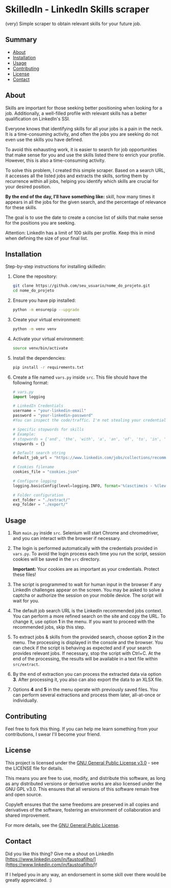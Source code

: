 # SkilledIn - LinkedIn Skills scraper

(very) Simple scraper to obtain relevant skills for your future job.

## Summary

- [About](#about)
- [Installation](#installation)
- [Usage](#usage)
- [Contributing](#contributing)
- [License](#license)
- [Contact](#contact)

## About

Skills are important for those seeking better positioning when looking for a job. Additionally, a well-filled profile with relevant skills has a better qualification on LinkedIn's SSI.

Everyone knows that identifying skills for all your jobs is a pain in the neck. It is a time-consuming activity, and often the jobs you are seeking do not even use the skills you have defined.

To avoid this exhausting work, it is easier to search for job opportunities that make sense for you and use the skills listed there to enrich your profile. However, this is also a time-consuming activity.

To solve this problem, I created this simple scraper. Based on a search URL, it accesses all the listed jobs and extracts the skills, sorting them by recurrence within all jobs, helping you identify which skills are crucial for your desired position.

**By the end of the day, I'll have something like:** skill, how many times it appears in all the jobs for the given search, and the percentage of relevance for these skills.

The goal is to use the date to create a concise list of skills that make sense for the positions you are seeking.

Attention: LinkedIn has a limit of 100 skills per profile. Keep this in mind when defining the size of your final list.

## Installation

Step-by-step instructions for installing skilledin:

1. Clone the repository:
   ```sh
   git clone https://github.com/seu_usuario/nome_do_projeto.git
   cd nome_do_projeto
2. Ensure you have pip installed:
    ```sh
    python -m ensurepip --upgrade
3. Create your virtual environment:
    ```sh
    python -m venv venv
4. Activate your virtual environment:
    ```sh
    source venv/bin/activate
5. Install the dependencies:
    ```sh
    pip install -r requirements.txt
6. Create a file named `vars.py` inside `src`. This file should have the following format:
    ```python
    # vars.py
    import logging

    # LinkedIn Credentials
    username = "your-linkedin-email"
    password = "your-linkedin-password"
    #You can inspect the code/traffic. I'm not stealing your credentials. I'm a gentleman.

    # Specific stopwords for skills
    # Example: 
    # stopwords = {'and', 'the', 'with', 'a', 'an', 'of', 'to', 'in', 'for'}
    stopwords = {}

    # Default search string
    default_job_url = "https://www.linkedin.com/jobs/collections/recommended/"

    # Cookies filename
    cookies_file = "cookies.json"

    # Configure logging
    logging.basicConfig(level=logging.INFO, format='%(asctime)s - %(levelname)s - %(message)s')

    # Folder configuration
    ext_folder = "./extract/"
    exp_folder = "./export/"
    
## Usage
1. Run `main.py` inside `src`. Selenium will start Chrome and chromedriver, and you can interact with the browser if necessary.

2. The login is performed automatically with the credentials provided in `vars.py`. To avoid the login process each time you run the script, session cookies will be saved in the `src` directory.

   **Important:** Your cookies are as important as your credentials. Protect these files!

3. The script is programmed to wait for human input in the browser if any LinkedIn challenges appear on the screen. You may be asked to solve a captcha or authorize the session on your mobile device. The script will wait for you.

4. The default job search URL is the LinkedIn recommended jobs context. You can perform a more refined search on the site and copy the URL. To change it, use option **1** in the menu. If you want to proceed with the recommended jobs, skip this step.

5. To extract jobs & skills from the provided search, choose option **2** in the menu. The processing is displayed in the console and the browser. You can check if the script is behaving as expected and if your search provides relevant jobs. If necessary, stop the script with Ctrl+C. At the end of the processing, the results will be available in a text file within `src/extract`. 

6. By the end of extraction you can process the extracted data via option **3**. After processing it, you also can also export the data to an XLSX file.

6. Options **4** and **5** in the menu operate with previously saved files. You can perform several extractions and process them later, all-at-once or individually.

## Contributing
Feel free to fork this thing. If you can help me learn something from your contributions, I swear I'll become your friend.

## License

This project is licensed under the [GNU General Public License v3.0](LICENSE) - see the LICENSE file for details.

This means you are free to use, modify, and distribute this software, as long as any distributed versions or derivative works are also licensed under the GNU GPL v3.0. This ensures that all versions of this software remain free and open source.

Copyleft ensures that the same freedoms are preserved in all copies and derivatives of the software, fostering an environment of collaboration and shared improvement.

For more details, see the [GNU General Public License](https://www.gnu.org/licenses/gpl-3.0.en.html).

## Contact

Did you like this thing? Give me a shout on LinkedIn [https://www.linkedin.com/in/faustoafilho/](https://www.linkedin.com/in/faustoafilho/)!

If I helped you in any way, an endorsement in some skill over there would be greatly appreciated. :)
